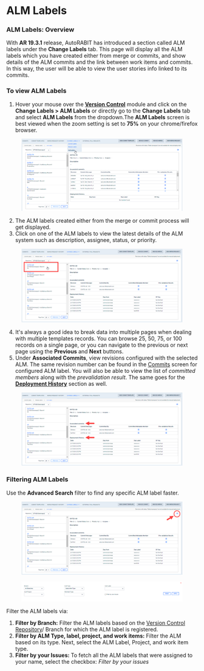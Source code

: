 # ALM Labels

### ALM Labels: Overview <a href="#alm-labels-overview" id="alm-labels-overview"></a>

With **AR 19.3.1** release, AutoRABIT has introduced a section called ALM labels under the **Change Labels** tab. This page will display all the ALM labels which you have created either from merge or commits, and show details of the ALM commits and the link between work items and commits. In this way, the user will be able to view the user stories info linked to its commits.&#x20;

### To view ALM Labels <a href="#to-view-alm-labels" id="to-view-alm-labels"></a>

1. Hover your mouse over the [**Version Control**](https://www.autorabit.com/blog/do-i-really-need-salesforce-version-control/) module and click on the **Change Labels > ALM Labels** or directly go to the **Change Labels** tab and select **ALM Labels** from the dropdown.The **ALM Labels** screen is best viewed when the zoom setting is set to **75%** on your chrome/firefox browser.

<figure><img src="../../../../../.gitbook/assets/image (23) (1) (1) (1) (1) (1).png" alt=""><figcaption></figcaption></figure>

2. The ALM labels created either from the merge or commit process will get displayed.
3. Click on one of the ALM labels to view the latest details of the ALM system such as description, assignee, status, or priority.

<figure><img src="../../../../../.gitbook/assets/image (24) (1) (1) (1) (1) (1).png" alt=""><figcaption></figcaption></figure>

4. It's always a good idea to break data into multiple pages when dealing with multiple templates records. You can browse 25, 50, 75, or 100 records on a single page, or you can navigate to the previous or next page using the **Previous** and **Next** buttons.
5. Under **Associated Commits**, view revisions configured with the selected ALM. The same revision number can be found in the [Commits](../ez-commits/commits-summary.md) screen for configured ALM label. You will also be able to view the list of _committed members_ along with the _prevalidation result_. The same goes for the [**Deployment History**](../../ncino/feature-deployment/deployment-using-version-control.md) section as well.

<figure><img src="../../../../../.gitbook/assets/image (25) (1) (1) (1) (1) (1).png" alt=""><figcaption></figcaption></figure>

### Filtering ALM Labels <a href="#filtering-alm-labels" id="filtering-alm-labels"></a>

Use the **Advanced Search** filter to find any specific ALM label faster.

<figure><img src="../../../../../.gitbook/assets/image (26) (1) (1) (1) (1) (1).png" alt=""><figcaption></figcaption></figure>

<figure><img src="../../../../../.gitbook/assets/image (27) (1) (1) (1) (1) (1).png" alt=""><figcaption></figcaption></figure>

Filter the ALM labels via:

1. **Filter by Branch:** Filter the ALM labels based on the [Version Control Repository](../introduction-to-version-control/version-control-repositories-summary.md)/ Branch for which the ALM label is registered.
2. **Filter by ALM Type, label, project, and work items:** Filter the ALM based on its type. Next, select the ALM Label, Project, and work item type.&#x20;
3. **Filter by your Issues:** To fetch all the ALM labels that were assigned to your name, select the checkbox: _Filter by your issues_
